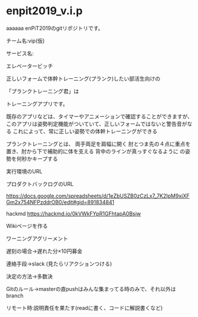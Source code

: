 # enpit2019_v.i.p
aaaaaa
enPiT2019のgitリポジトリです。

チーム名:vip(仮)

サービス名:

エレベータービッチ


正しいフォームで体幹トレーニング(プランク)したい部活生向けの

「プランクトレーニング君」は

トレーニングアプリです。

既存のアプリなどは、タイマーやアニメーションで確認することができますが、
このアプリは姿勢判定機能がついていて、正しいフォームではないと警告音がなる
これによって、常に正しい姿勢での体幹トレーニングができる

プランクトレーニングとは、
両手両足を肩幅に開く
肘とつま先の４点に重点を置き、肘から下で補助的に体を支える
背中のラインが真っすぐなるように
の姿勢を何秒かキープする

実行環境のURL

プロダクトバックログのURL

https://docs.google.com/spreadsheets/d/1eZbUSZB0zCzLx7_7K2IpM9xiXFGm2x754NFPzddrOB0/edit#gid=891834841

hackmd
https://hackmd.io/0kVWkFYpR1GFhtapA0Bsjw

Wikiページを作る

ワーニングアグリーメント

遅刻の場合->遅れた分×10円募金

連絡手段->slack (見たらリアクションつける)

決定の方法->多数決

Gitのルール->masterの直pushはみんな集まってる時のみで、それ以外はbranch

リモート時:説明責任を果たす(readに書く、コードに解説書くなど)
